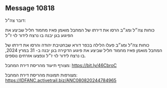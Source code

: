 ## Message 10818

דובר צה"ל:

כוחות צה״ל ומג״ב הרסו את דירתו של המחבל מואמן פאיז מחמוד חליל שביצע את הפיגוע בגן יבנה בו נרצח לידור לוי ז״ל 

כוחות צה"ל ומג״ב פעלו הלילה בכפר דורא שבחטיבת יהודה והרסו את דירתו של המחבל מואמן פאיז מחמוד חליל שביצע את פיגוע הדקירה בגן יבנה ב- 31 במרץ 2024, בו נרצח לידור לוי ז״ל ונפצעו אזרחים נוספים. 

מצורף תיעוד מהריסת דירת המחבל: https://bit.ly/46CbroC

מצורפות תמונות מהריסת דירת המחבל: https://IDFANC.activetrail.biz/ANC080820244784965

